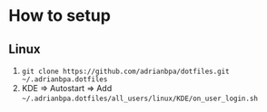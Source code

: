 # How to setup

## Linux

1. `git clone https://github.com/adrianbpa/dotfiles.git ~/.adrianbpa.dotfiles`
2. KDE => Autostart => Add `~/.adrianbpa.dotfiles/all_users/linux/KDE/on_user_login.sh`
